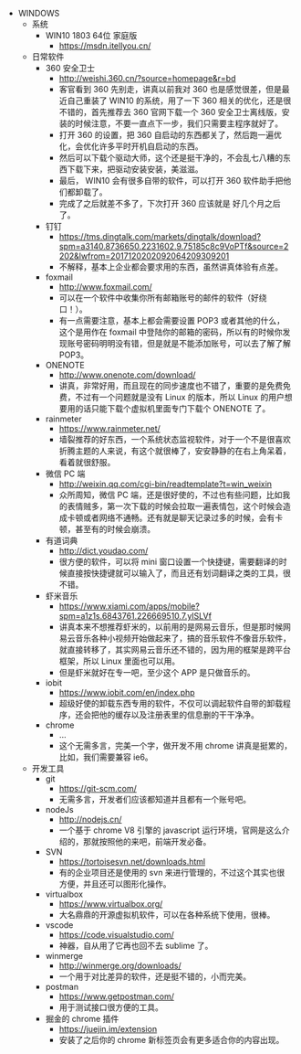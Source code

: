 - WINDOWS
  - 系统
    - WIN10 1803 64位 家庭版
      - https://msdn.itellyou.cn/
  - 日常软件
    - 360 安全卫士
      - http://weishi.360.cn/?source=homepage&r=bd
      - 客官看到 360 先别走，讲真以前我对 360 也是感觉很差，但是最近自己重装了 WIN10 的系统，用了一下 360 相关的优化，还是很不错的，首先推荐去 360 官网下载一个 360 安全卫士离线版，安装的时候注意，不要一直点下一步，我们只需要主程序就好了。
      - 打开 360 的设置，把 360 自启动的东西都关了，然后跑一遍优化，会优化许多平时开机自启动的东西。
      - 然后可以下载个驱动大师，这个还是挺干净的，不会乱七八糟的东西下载下来，把驱动安装安装，美滋滋。
      - 最后， WIN10 会有很多自带的软件，可以打开 360 软件助手把他们都卸载了。
      - 完成了之后就差不多了，下次打开 360 应该就是 好几个月之后了。
    - 钉钉
      - https://tms.dingtalk.com/markets/dingtalk/download?spm=a3140.8736650.2231602.9.75185c8c9VoPTf&source=2202&lwfrom=2017120202092064209309201
      - 不解释，基本上企业都会要求用的东西，虽然讲真体验有点差。
    - foxmail
      - http://www.foxmail.com/
      - 可以在一个软件中收集你所有邮箱账号的邮件的软件（好绕口！）。
      - 有一点需要注意，基本上都会需要设置 POP3 或者其他的什么，这个是用作在 foxmail 中登陆你的邮箱的密码，所以有的时候你发现账号密码明明没有错，但是就是不能添加账号，可以去了解了解 POP3。
    - ONENOTE
      - http://www.onenote.com/download/
      - 讲真，非常好用，而且现在的同步速度也不错了，重要的是免费免费，不过有一个问题就是没有 Linux 的版本，所以 Linux 的用户想要用的话只能下载个虚拟机里面专门下载个 ONENOTE 了。
    - rainmeter
      - https://www.rainmeter.net/
      - 墙裂推荐的好东西，一个系统状态监视软件，对于一个不是很喜欢折腾主题的人来说，有这个就很棒了，安安静静的在右上角呆着，看着就很舒服。
    - 微信 PC 端
      - http://weixin.qq.com/cgi-bin/readtemplate?t=win_weixin
      - 众所周知，微信 PC 端，还是很好使的，不过也有些问题，比如我的表情贼多，第一次下载的时候会拉取一遍表情包，这个时候会造成卡顿或者网络不通畅。还有就是聊天记录过多的时候，会有卡顿，甚至有的时候会崩溃。
    - 有道词典
      - http://dict.youdao.com/
      - 很方便的软件，可以将 mini 窗口设置一个快捷键，需要翻译的时候直接按快捷键就可以输入了，而且还有划词翻译之类的工具，很不错。
    - 虾米音乐
      - https://www.xiami.com/apps/mobile?spm=a1z1s.6843761.226669510.7.yISLVf
      - 讲真本来不想推荐虾米的，以前用的是网易云音乐，但是那时候网易云音乐各种小视频开始做起来了，搞的音乐软件不像音乐软件，就直接转移了，其实网易云音乐还不错的，因为用的框架是跨平台框架，所以 Linux 里面也可以用。
      - 但是虾米就好在专一吧，至少这个 APP 是只做音乐的。
    - iobit
      - https://www.iobit.com/en/index.php
      - 超级好使的卸载东西专用的软件，不仅可以调起软件自带的卸载程序，还会把他的缓存以及注册表里的信息删的干干净净。
    - chrome
      - …
      - 这个无需多言，完美一个字，做开发不用 chrome 讲真是挺累的，比如，我们需要兼容 ie6。
  - 开发工具
    - git
      - https://git-scm.com/
      - 无需多言，开发者们应该都知道并且都有一个账号吧。
    - nodeJs
      - http://nodejs.cn/
      - 一个基于 chrome V8 引擎的 javascript 运行环境，官网是这么介绍的，那就按照他的来吧，前端开发必备。
    - SVN
      - https://tortoisesvn.net/downloads.html
      - 有的企业项目还是使用的 svn 来进行管理的，不过这个其实也很方便，并且还可以图形化操作。
    - virtualbox
      - https://www.virtualbox.org/
      - 大名鼎鼎的开源虚拟机软件，可以在各种系统下使用，很棒。
    - vscode
      - https://code.visualstudio.com/
      - 神器，自从用了它再也回不去 sublime 了。
    - winmerge
      - http://winmerge.org/downloads/
      - 一个用于对比差异的软件，还是挺不错的，小而完美。
    - postman
      - https://www.getpostman.com/
      - 用于测试接口很方便的工具。
    - 掘金的 chrome 插件
      - https://juejin.im/extension
      - 安装了之后你的 chrome 新标签页会有更多适合你的内容出现。
